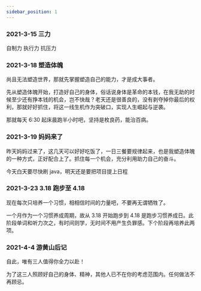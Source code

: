 ```yaml
---
sidebar_position: 1
---
```


### 2021-3-15 三力

自制力 
执行力
抗压力

### 2021-3-18 塑造体魄

尚且无法塑造世界，那就先掌握塑造自己的能力，才是成大事者。 

先从塑造体魄开始，打造好自己的身体，俗话说身体是革命的本钱，在我无助的时候至少还有挣本钱的机会，岂不快哉？老天还是很善良的，没有剥夺掉你最后的权利，那就好好抓住，将这一线生机作为突破口，实现人生崛起与逆袭。

那就每天 6:30 起床晨跑半小时吧，坚持是枚良药，能治百病。

### 2021-3-19 妈妈来了

昨天妈妈过来了，这几天可以好好吃饭了，一日三餐要规律起来，也是我塑造体魄的一种方式，正好配合上了。抓住每一个机会，充分利用助力自己的奋斗。

今天白天要尽快刷 java，明天还是要把项目提上日程

### 2021-3-23 3.18 跑步至 4.18

现在每次只培养一个习惯，相相信时间的力量吧，不要再无谓牺牲了。

一个月作为一个习惯养成周期，故从 3.18 开始跑步到 4.18 是跑步习惯养成日。此阶段单词和听力次之，有时间则学，无时间不用产生负罪感。下个阶段再培养此两项。

### 2021-4-4 游黄山后记

自此，唯有三人值得你全力以赴！

为了这三人照顾好自己的身体、精神，其他人已不在你的考虑范围内。任何做法不再顾忌。